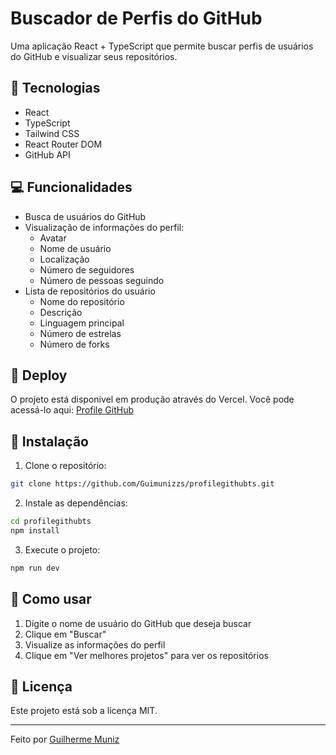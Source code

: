 # Buscador de Perfis do GitHub

Uma aplicação React + TypeScript que permite buscar perfis de usuários do GitHub e visualizar seus repositórios.

## 🚀 Tecnologias

- React
- TypeScript
- Tailwind CSS
- React Router DOM
- GitHub API

## 💻 Funcionalidades

- Busca de usuários do GitHub
- Visualização de informações do perfil:
  - Avatar
  - Nome de usuário
  - Localização
  - Número de seguidores
  - Número de pessoas seguindo
- Lista de repositórios do usuário
  - Nome do repositório
  - Descrição
  - Linguagem principal
  - Número de estrelas
  - Número de forks

## 🚀 Deploy

O projeto está disponível em produção através do Vercel. Você pode acessá-lo aqui: [Profile GitHub](https://profilegithubts.vercel.app/)

## 🔧 Instalação

1. Clone o repositório:

```bash
git clone https://github.com/Guimunizzs/profilegithubts.git
```

2. Instale as dependências:

```bash
cd profilegithubts
npm install
```

3. Execute o projeto:

```bash
npm run dev
```

## 🎯 Como usar

1. Digite o nome de usuário do GitHub que deseja buscar
2. Clique em "Buscar"
3. Visualize as informações do perfil
4. Clique em "Ver melhores projetos" para ver os repositórios

## 📝 Licença

Este projeto está sob a licença MIT.

---

Feito por [Guilherme Muniz](https://github.com/Guimunizzs)
